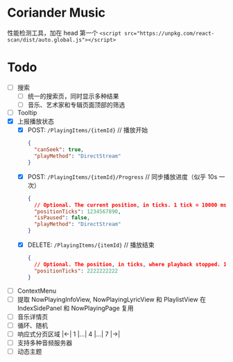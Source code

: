 # Coriander Music

性能检测工具，加在 head 第一个
`<script src="https://unpkg.com/react-scan/dist/auto.global.js"></script>`

# Todo

- [ ] 搜索
  - [ ] 统一的搜索页，同时显示多种结果
  - [ ] 音乐、艺术家和专辑页面顶部的筛选
- [ ] Tooltip
- [x] 上报播放状态
  - [x] POST: `/PlayingItems/{itemId}` // 播放开始
    ```json
    {
      "canSeek": true,
      "playMethod": "DirectStream"
    }
    ```
  - [x] POST: `/PlayingItems/{itemId}/Progress` // 同步播放进度（似乎 10s 一次）
    ```json
    {
      // Optional. The current position, in ticks. 1 tick = 10000 ms.
      "positionTicks": 1234567890,
      "isPaused": false,
      "playMethod": "DirectStream"
    }
    ```
  - [x] DELETE: `/PlayingItems/{itemId}` // 播放结束
    ```json
    {
      // Optional. The position, in ticks, where playback stopped. 1 tick = 10000 ms.
      "positionTicks": 2222222222
    }
    ```
- [ ] ContextMenu
- [ ] 提取 NowPlayingInfoView, NowPlayingLyricView 和 PlaylistView
      在 IndexSidePanel 和 NowPlayingPage 复用
- [ ] 音乐详情页
- [ ] 循环、随机
- [ ] 响应式分页区域 |<-| 1 |...| 4 |...| 7 |->|
- [ ] 支持多种音频服务器
- [ ] 动态主题
